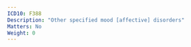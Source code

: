 ```yaml
---
ICD10: F388
Description: "Other specified mood [affective] disorders"
Matters: No
Weight: 0
---
```


